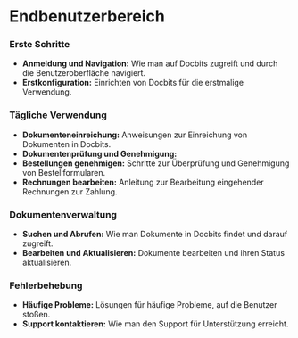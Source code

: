 # Endbenutzerbereich

### Erste Schritte

* **Anmeldung und Navigation:** Wie man auf Docbits zugreift und durch die Benutzeroberfläche navigiert.
* **Erstkonfiguration:** Einrichten von Docbits für die erstmalige Verwendung.

### Tägliche Verwendung

* **Dokumenteneinreichung:** Anweisungen zur Einreichung von Dokumenten in Docbits.
* **Dokumentenprüfung und Genehmigung:**
* **Bestellungen genehmigen:** Schritte zur Überprüfung und Genehmigung von Bestellformularen.
* **Rechnungen bearbeiten:** Anleitung zur Bearbeitung eingehender Rechnungen zur Zahlung.

### Dokumentenverwaltung

* **Suchen und Abrufen:** Wie man Dokumente in Docbits findet und darauf zugreift.
* **Bearbeiten und Aktualisieren:** Dokumente bearbeiten und ihren Status aktualisieren.

### Fehlerbehebung

* **Häufige Probleme:** Lösungen für häufige Probleme, auf die Benutzer stoßen.
* **Support kontaktieren:** Wie man den Support für Unterstützung erreicht.

